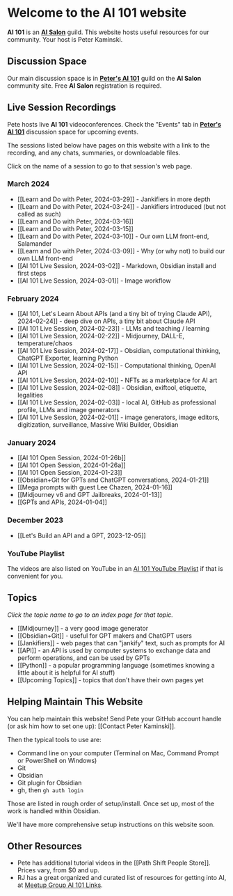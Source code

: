 # Welcome to the AI 101 website

**AI 101** is an **[AI Salon](http://thesalon.ai/)** guild. This website hosts useful resources for our community. Your host is Peter Kaminski.

## Discussion Space

Our main discussion space is in **[Peter's AI 101](https://aisalon.mn.co/share/phFsHUTlVUiSHKGt)** guild on the **AI Salon** community site. Free **AI Salon** registration is required.

## Live Session Recordings

Pete hosts live **AI 101** videoconferences. Check the "Events" tab in **[Peter's AI 101](https://aisalon.mn.co/share/phFsHUTlVUiSHKGt)** discussion space for upcoming events.

The sessions listed below have pages on this website with a link to the recording, and any chats, summaries, or downloadable files.

Click on the name of a session to go to that session's web page.

### March 2024

- [[Learn and Do with Peter, 2024-03-29]] - Jankifiers in more depth
- [[Learn and Do with Peter, 2024-03-24]] - Jankifiers introduced (but not called as such)
- [[Learn and Do with Peter, 2024-03-16]]
- [[Learn and Do with Peter, 2024-03-15]]
- [[Learn and Do with Peter, 2024-03-10]] - Our own LLM front-end, Salamander
- [[Learn and Do with Peter, 2024-03-09]] - Why (or why not) to build our own LLM front-end
- [[AI 101 Live Session, 2024-03-02]] - Markdown, Obsidian install and first steps
- [[AI 101 Live Session, 2024-03-01]] - Image workflow

### February 2024

- [[AI 101, Let's Learn About APIs (and a tiny bit of trying Claude API), 2024-02-24]] - deep dive on APIs, a tiny bit about Claude API
- [[AI 101 Live Session, 2024-02-23]] - LLMs and teaching / learning
- [[AI 101 Live Session, 2024-02-22]] - Midjourney, DALL-E, temperature/chaos
- [[AI 101 Live Session, 2024-02-17]] - Obsidian, computational thinking, ChatGPT Exporter, learning Python
- [[AI 101 Live Session, 2024-02-15]] - Computational thinking, OpenAI API
- [[AI 101 Live Session, 2024-02-10]] - NFTs as a marketplace for AI art
- [[AI 101 Live Session, 2024-02-08]] - Obsidian, exiftool, etiquette, legalities
- [[AI 101 Live Session, 2024-02-03]] - local AI, GitHub as professional profile, LLMs and image generators
- [[AI 101 Live Session, 2024-02-01]] - image generators, image editors, digitization, surveillance, Massive Wiki Builder, Obsidian

### January 2024

- [[AI 101 Open Session, 2024-01-26b]]
- [[AI 101 Open Session, 2024-01-26a]]
- [[AI 101 Open Session, 2024-01-23]]
- [[Obsidian+Git for GPTs and ChatGPT conversations, 2024-01-21]]
- [[Mega prompts with guest Lee Chazen, 2024-01-16]]
- [[Midjourney v6 and GPT Jailbreaks, 2024-01-13]]
- [[GPTs and APIs, 2024-01-04]]

### December 2023

- [[Let's Build an API and a GPT, 2023-12-05]]

### YouTube Playlist

The videos are also listed on YouTube in an [AI 101 YouTube Playlist](https://youtube.com/playlist?list=PLADGyQqAcmirQAq6Kp9r75uFQrq-THPhi) if that is convenient for you.

## Topics

_Click the topic name to go to an index page for that topic._

- [[Midjourney]] - a very good image generator
- [[Obsidian+Git]] - useful for GPT makers and ChatGPT users
- [[Jankifiers]] - web pages that can "jankify" text, such as prompts for AI
- [[API]] - an API is used by computer systems to exchange data and perform operations, and can be used by GPTs
- [[Python]] - a popular programming language (sometimes knowing a little about it is helpful for AI stuff)
- [[Upcoming Topics]] - topics that don't have their own pages yet

## Helping Maintain This Website

You can help maintain this website! Send Pete your GitHub account handle (or ask him how to set one up): [[Contact Peter Kaminski]].

Then the typical tools to use are:

- Command line on your computer (Terminal on Mac, Command Prompt or PowerShell on Windows)
- Git
- Obsidian
- Git plugin for Obsidian
- gh, then `gh auth login`

Those are listed in rough order of setup/install. Once set up, most of the work is handled within Obsidian.

We'll have more comprehensive setup instructions on this website soon.

## Other Resources

- Pete has additional tutorial videos in the [[Path Shift People Store]]. Prices vary, from $0 and up.
- RJ has a great organized and curated list of resources for getting into AI, at [Meetup Group AI 101 Links](https://mysiteon.yolasite.com/ai101links.php).